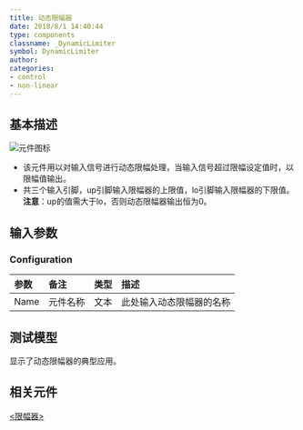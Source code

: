 ```yaml
---
title: 动态限幅器
date: 2018/8/1 14:40:44
type: components
classname: _DynamicLimiter
symbol: DynamicLimiter
author: 
categories: 
- control
- non-linear
---
```

## <span id="comp_desc">基本描述</span>
![元件图标]()

+ 该元件用以对输入信号进行动态限幅处理，当输入信号超过限幅设定值时，以限幅值输出。
+ 共三个输入引脚，up引脚输入限幅器的上限值，lo引脚输入限幅器的下限值。**注意**：up的值需大于lo，否则动态限幅器输出恒为0。

## <span id="comp_params">输入参数</span>
### <span id="comp_params_group_Configuration">Configuration</span>
| 参数 | 备注 | 类型 | 描述 |
| :--- | :--- | :--: | :--- |
| <span id="comp_params_param_Name">Name</span> | 元件名称 | 文本 | 此处输入动态限幅器的名称 |

[Name]: #comp_params_param_Name "Name"

## <span id="comp_example">测试模型</span>
[<test name>](<test link>)显示了动态限幅器的典型应用。

## <span id="comp_seealso">相关元件</span>
[<限幅器>](<test link>)




